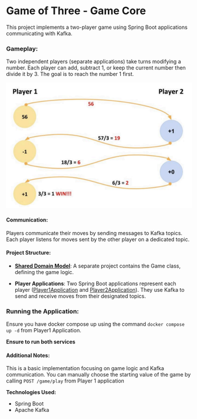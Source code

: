 # Game of Three - Game Core

This project implements a two-player game using Spring Boot applications communicating with Kafka.

### Gameplay:

Two independent players (separate applications) take turns modifying a number.
Each player can add, subtract 1, or keep the current number then divide it by 3.
The goal is to reach the number 1 first.

![img.png](img.png)

#### Communication:

Players communicate their moves by sending messages to Kafka topics.
Each player listens for moves sent by the other player on a dedicated topic.

#### Project Structure:

* **[Shared Domain Model](https://github.com/AmjadKhader/Game-of-three.Game)**: A separate project contains the Game
  class, defining the game logic.

* **Player Applications**: Two Spring Boot applications represent each
  player ([Player1Application](https://github.com/AmjadKhader/Game-of-Three.Player1)
  and [Player2Application](https://github.com/AmjadKhader/Game-of-Three.Player2)). They use Kafka to send and receive
  moves from their designated topics.

### Running the Application:

Ensure you have docker compose up using the command `docker compose up -d` from Player1 Application.

**Ensure to run both services**

#### Additional Notes:

This is a basic implementation focusing on game logic and Kafka communication.
You can manually choose the starting value of the game by calling `POST /game/play` from Player 1 application

**Technologies Used:**

* Spring Boot
* Apache Kafka